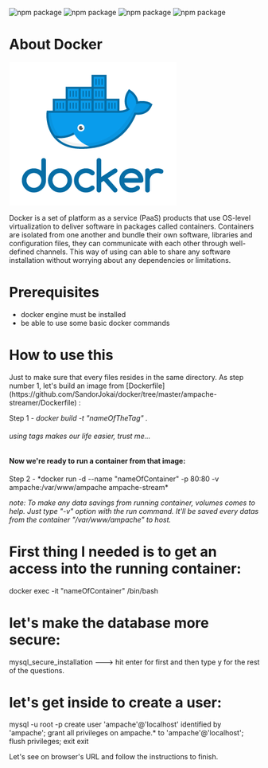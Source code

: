 ![npm package](https://img.shields.io/badge/docker-19.03.8-blue.svg)
![npm package](https://img.shields.io/badge/ampache-4.1.1-yellow.svg)
![npm package](https://img.shields.io/badge/apache-2.4.38-purple.svg)
![npm package](https://img.shields.io/badge/mariadb-10.3.29-yellow.svg)

<h1>About Docker</h1>

![Image of docker](https://github.com/SandorJokai/docker/blob/master/ampache-streamer/docker.png)

Docker is a set of platform as a service (PaaS) products that use OS-level virtualization to deliver software in packages called containers. Containers are isolated from one another and bundle their own software, libraries and configuration files, they can communicate with each other through well-defined channels.
This way of using can able to share any software installation without worrying about any dependencies or limitations.

<h1>Prerequisites</h1>

- docker engine must be installed
- be able to use some basic docker commands

<h1>How to use this</h1>
Just to make sure that every files resides in the same directory.
As step number 1, let's build an image from [Dockerfile](https://github.com/SandorJokai/docker/tree/master/ampache-streamer/Dockerfile) :
      
Step 1 - *docker build -t "nameOfTheTag" .* <h6>using tags makes our life easier, trust me...</h6>

<h4>Now we're ready to run a container from that image:</h4>
Step 2 - *docker run -d --name "nameOfContainer" -p 80:80 -v ampache:/var/www/ampache ampache-stream*

*note: To make any data savings from running container, volumes comes to help. Just type "-v" option with the run command. It'll be saved every datas from the
container "/var/www/ampache" to host.*

# First thing I needed is to get an access into the running container:
docker exec -it "nameOfContainer" /bin/bash

# let's make the database more secure:
mysql_secure_installation ---> hit enter for first and then type y for the rest of the questions.

# let's get inside to create a user:
mysql -u root -p
create user 'ampache'@'localhost' identified by 'ampache';
grant all privileges on ampache.* to 'ampache'@'localhost';
flush privileges;
exit
exit

Let's see on browser's URL and follow the instructions to finish.
